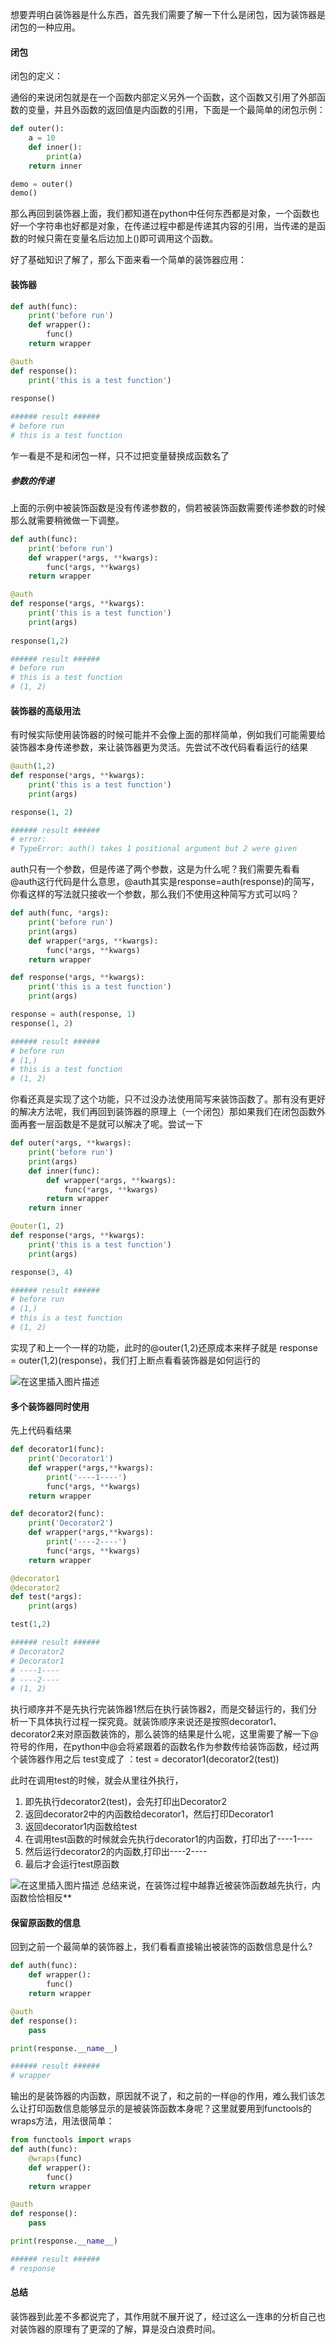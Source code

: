 
想要弄明白装饰器是什么东西，首先我们需要了解一下什么是闭包，因为装饰器是闭包的一种应用。
#### 闭包
闭包的定义：

​	通俗的来说闭包就是在一个函数内部定义另外一个函数，这个函数又引用了外部函数的变量，并且外函数的返回值是内函数的引用，下面是一个最简单的闭包示例：

```python
def outer():
    a = 10
    def inner():
        print(a)
    return inner

demo = outer()
demo()
```

那么再回到装饰器上面，我们都知道在python中任何东西都是对象，一个函数也好一个字符串也好都是对象，在传递过程中都是传递其内容的引用，当传递的是函数的时候只需在变量名后边加上()即可调用这个函数。

好了基础知识了解了，那么下面来看一个简单的装饰器应用：

#### 装饰器

```python
def auth(func):
    print('before run')
    def wrapper():
        func()
    return wrapper

@auth
def response():
    print('this is a test function')
    
response()  

###### result ######
# before run
# this is a test function
```

乍一看是不是和闭包一样，只不过把变量替换成函数名了

##### 参数的传递

上面的示例中被装饰函数是没有传递参数的，倘若被装饰函数需要传递参数的时候那么就需要稍微做一下调整。

```python
def auth(func):
    print('before run')
    def wrapper(*args, **kwargs):
        func(*args, **kwargs)
    return wrapper

@auth
def response(*args, **kwargs):
    print('this is a test function')
    print(args)
    
response(1,2)  

###### result ######
# before run
# this is a test function
# (1, 2)
```

#### 装饰器的高级用法

有时候实际使用装饰器的时候可能并不会像上面的那样简单，例如我们可能需要给装饰器本身传递参数，来让装饰器更为灵活。先尝试不改代码看看运行的结果

```python
@auth(1,2)
def response(*args, **kwargs):
    print('this is a test function')
    print(args)

response(1, 2)

###### result ######
# error:
# TypeError: auth() takes 1 positional argument but 2 were given
```

auth只有一个参数，但是传递了两个参数，这是为什么呢？我们需要先看看@auth这行代码是什么意思，@auth其实是response=auth(response)的简写，你看这样的写法就只接收一个参数，那么我们不使用这种简写方式可以吗？

```python
def auth(func, *args):
    print('before run')
    print(args)
    def wrapper(*args, **kwargs):
        func(*args, **kwargs)
    return wrapper

def response(*args, **kwargs):
    print('this is a test function')
    print(args)

response = auth(response, 1)
response(1, 2)

###### result ######
# before run
# (1,)
# this is a test function
# (1, 2)
```

你看还真是实现了这个功能，只不过没办法使用简写来装饰函数了。那有没有更好的解决方法呢，我们再回到装饰器的原理上（一个闭包）那如果我们在闭包函数外面再套一层函数是不是就可以解决了呢。尝试一下

```python
def outer(*args, **kwargs):
    print('before run')
    print(args)
    def inner(func):
        def wrapper(*args, **kwargs):
            func(*args, **kwargs)
        return wrapper
    return inner

@outer(1, 2)
def response(*args, **kwargs):
    print('this is a test function')
    print(args)

response(3, 4)

###### result ######
# before run
# (1,)
# this is a test function
# (1, 2)
```

实现了和上一个一样的功能，此时的@outer(1,2)还原成本来样子就是 response = outer(1,2)(response)，我们打上断点看看装饰器是如何运行的

![在这里插入图片描述](https://img-blog.csdnimg.cn/20190307021938395.png?x-oss-process=image/watermark,type_ZmFuZ3poZW5naGVpdGk,shadow_10,text_aHR0cHM6Ly9ibG9nLmNzZG4ubmV0L0Zhbk1MZWk=,size_16,color_FFFFFF,t_70)

#### 多个装饰器同时使用

先上代码看结果

```python
def decorator1(func):
    print('Decorator1')
    def wrapper(*args,**kwargs):
        print('----1----')
        func(*args, **kwargs)
    return wrapper

def decorator2(func):
    print('Decorator2')
    def wrapper(*args,**kwargs):
        print('----2----')
        func(*args, **kwargs)
    return wrapper

@decorator1
@decorator2
def test(*args):
    print(args)

test(1,2)

###### result ######
# Decorator2
# Decorator1
# ----1----
# ----2----
# (1, 2)
```

执行顺序并不是先执行完装饰器1然后在执行装饰器2，而是交替运行的，我们分析一下具体执行过程一探究竟。就装饰顺序来说还是按照decorator1、decorator2来对原函数装饰的，那么装饰的结果是什么呢，这里需要了解一下@符号的作用，在python中@会将紧跟着的函数名作为参数传给装饰函数，经过两个装饰器作用之后 test变成了 ：test = decorator1(decorator2(test))

此时在调用test的时候，就会从里往外执行，

1. 即先执行decorator2(test)，会先打印出Decorator2
2. 返回decorator2中的内函数给decorator1，然后打印Decorator1
3. 返回decorator1内函数给test
4. 在调用test函数的时候就会先执行decorator1的内函数，打印出了----1----
5. 然后运行decorator2的内函数,打印出----2----
6. 最后才会运行test原函数

![在这里插入图片描述](https://img-blog.csdnimg.cn/2019030702192439.png?x-oss-process=image/watermark,type_ZmFuZ3poZW5naGVpdGk,shadow_10,text_aHR0cHM6Ly9ibG9nLmNzZG4ubmV0L0Zhbk1MZWk=,size_16,color_FFFFFF,t_70)
总结来说，在装饰过程中越靠近被装饰函数越先执行，内函数恰恰相反**
#### 保留原函数的信息

回到之前一个最简单的装饰器上，我们看看直接输出被装饰的函数信息是什么?

```python
def auth(func):
    def wrapper():
        func()
    return wrapper

@auth
def response():
    pass

print(response.__name__)

###### result ######
# wrapper
```

输出的是装饰器的内函数，原因就不说了，和之前的一样@的作用，难么我们该怎么让打印函数信息能够显示的是被装饰函数本身呢？这里就要用到functools的wraps方法，用法很简单：

```python
from functools import wraps
def auth(func):
    @wraps(func)
    def wrapper():
        func()
    return wrapper

@auth
def response():
    pass

print(response.__name__)

###### result ######
# response
```
#### 总结

装饰器到此差不多都说完了，其作用就不展开说了，经过这么一连串的分析自己也对装饰器的原理有了更深的了解，算是没白浪费时间。
